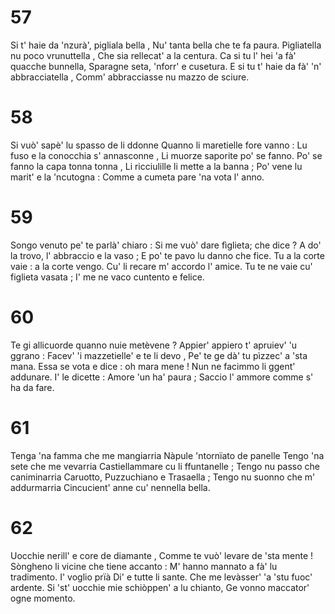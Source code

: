 # 57

Si t' haie da 'nzurà', pigliala bella ,
Nu' tanta bella che te fa paura.
Pigliatella nu poco vrunuttella ,
Che sia rellecat' a la centura.
Ca si tu l' hei 'a fà' quacche bunnella,
Sparagne seta, 'nforr' e cusetura.
E si tu t' haie da fà' 'n' abbracciatella ,
Comm' abbracciasse nu mazzo de sciure.

# 58

Si vuò' sapè' lu spasso de li ddonne
Quanno li maretielle fore vanno :
Lu fuso e la conocchia s' annasconne ,
Li muorze saporite po' se fanno.
Po' se fanno la capa tonna tonna ,
Li ricciulille li mette a la banna ;
Po' vene lu marit' e la 'ncutogna :
Comme a cumeta pare 'na vota l' anno.

# 59

Songo venuto pe' te parlà' chiaro :
Si me vuò' dare fìglieta; che dice ?
A do' la trovo, l' abbraccio e la vaso ;
E po' te pavo lu danno che fice.
Tu a la corte vaie : a la corte vengo.
Cu' li recare m' accordo l' amice.
Tu te ne vaie cu' figlieta vasata ;
I' me ne vaco cuntento e felice.

# 60

Te gi allicuorde quanno nuie metèvene ?
Appier' appiero t' apruiev' 'u ggrano :
Facev' 'i mazzetielle' e te li devo ,
Pe' te ge dà' tu pìzzec' a 'sta mana.
Essa se vota e dice : oh mara mene !
Nun ne facimmo li ggent' addunare.
I' le dicette : Amore 'un ha' paura ;
Saccio l' ammore comme s' ha da fare.

# 61

Tenga 'na famma che me mangiarria
Nàpule 'ntornïato de panelle
Tengo 'na sete che me vevarria
Castiellammare cu li ffuntanelle ;
Tengo nu passo che caniminarria
Caruotto, Puzzuchiano e Trasaella ;
Tengo nu suonno che m' addurmarria
Cincucient' anne cu' nennella bella.

# 62

Uocchie nerill' e core de diamante ,
Comme te vuò' levare de 'sta mente !
Sòngheno li vicine che tiene accanto :
M' hanno mannato a fà' lu tradimento.
I' voglio prïà Di' e tutte li sante.
Che me levàsser' 'a 'stu fuoc' ardente.
Si 'st' uocchie mie schiòppen' a lu chianto,
Ge vonno maccator' ogne momento.
